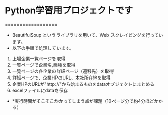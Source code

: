 # Python学習用プロジェクトです
==================

- BeautifulSoup というライブラリを用いて、Web スクレイピングを行っています。
- 以下の手順で処理しています。

1. 上場企業一覧ページを取得
2. 一覧ページで企業名,業種を取得
3. 一覧ページの各企業の詳細ページ（遷移先）を取得
4. 詳細ページで、企業HPのURL、本社所在地を取得
5. 企業HPのURLが"http://"から始まるものをdataオブジェクトにまとめる
6. excelファイルにdataを保存

- *実行時間がそこそこかかってしまう点が課題（10ページ分で約4分ほどかかる）